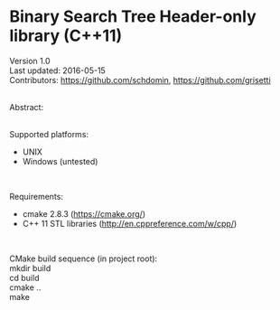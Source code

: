 # Binary Search Tree Header-only library (C++11)

Version 1.0 <br/>
Last updated: 2016-05-15 <br/>
Contributors: https://github.com/schdomin, https://github.com/grisetti <br/>
<br/>

Abstract: <br/>
<br/>

Supported platforms: <br/>
- UNIX <br/>
- Windows (untested) <br/>
<br/>

Requirements: <br/>
- cmake 2.8.3 (https://cmake.org/) <br/>
- C++ 11 STL libraries (http://en.cppreference.com/w/cpp/) <br/>
<br/>

CMake build sequence (in project root): <br/>
mkdir build <br/>
cd build <br/>
cmake .. <br/>
make <br/>
<br/>

